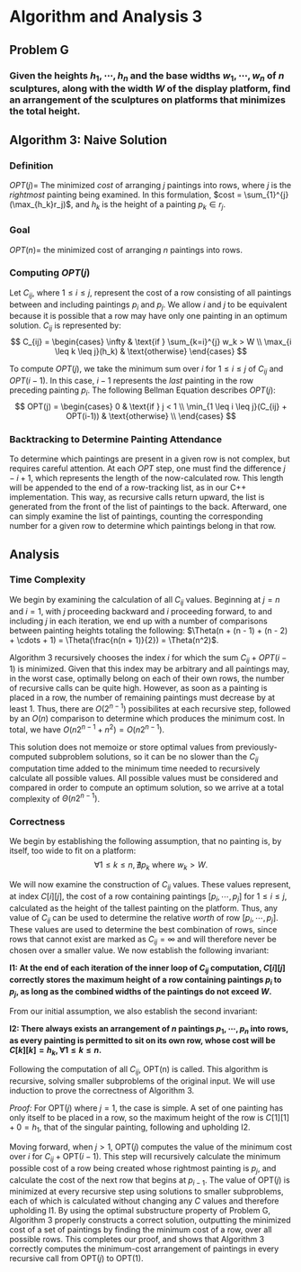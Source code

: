# Algorithm and Analysis 3

## Problem G
### Given the heights $h_1, \cdots, h_n$ and the base widths $w_1, \cdots, w_n$ of $n$ sculptures, along with the width $W$ of the display platform, find an arrangement of the sculptures on platforms that minimizes the total height. 

## Algorithm 3: Naive Solution
### Definition
$OPT(j) =$ The minimized $cost$ of arranging $j$ paintings into rows, where $j$ is the *rightmost* painting being examined. In this formulation, $cost = \sum_{1}^{j}(\max_{h_k}r_j)$, and $h_k$ is the height of a painting $p_k \in r_j$. 

### Goal
$OPT(n) =$ the minimized cost of arranging $n$ paintings into rows.

### Computing $OPT(j)$
Let $C_{ij}$, where $1 \leq i \leq j$, represent the cost of a row consisting of all paintings between and including paintings $p_i$ and $p_j$. We allow $i$ and $j$ to be equivalent because it is possible that a row may have only one painting in an optimum solution. $C_{ij}$ is represented by:
$$
C_{ij} = 
\begin{cases}
    \infty & \text{if } \sum_{k=i}^{j} w_k > W \\
    \max_{i \leq k \leq j}(h_k) & \text{otherwise}
\end{cases}
$$

To compute $OPT(j)$, we take the minimum sum over $i$ for $1 \leq i \leq j$ of $C_{ij}$ and $OPT(i-1)$. In this case, $i-1$ represents the *last* painting in the row preceding painting $p_i$. The following Bellman Equation describes $OPT(j)$:
$$
OPT(j) = 
\begin{cases}
    0 & \text{if } j < 1 \\
    \min_{1 \leq i \leq j}(C_{ij} + OPT(i-1)) & \text{otherwise} \\
\end{cases}
$$

### Backtracking to Determine Painting Attendance 
To determine which paintings are present in a given row is not complex, but requires careful attention. At each $OPT$ step, one must find the difference $j - i + 1$, which represents the length of the now-calculated row. This length will  be appended to the end of a row-tracking list, as in our C++ implementation. This way, as recursive calls return upward, the list is generated from the front of the list of paintings to the back. Afterward, one can simply examine the list of paintings, counting the corresponding number for a given row to determine which paintings belong in that row. 

## Analysis
### Time Complexity
We begin by examining the calculation of all $C_{ij}$ values. Beginning at $j = n$ and $i = 1$, with $j$ proceeding backward and $i$ proceeding forward, to and including $j$ in each iteration, we end up with a number of comparisons between painting heights totaling the following: $\Theta(n + (n - 1) + (n - 2) + \cdots + 1) = \Theta(\frac{n(n + 1)}{2}) = \Theta(n^2)$. 

Algorithm 3 recursively chooses the index $i$ for which the sum $C_{ij} + OPT(i - 1)$ is minimized. Given that this index may be arbitrary and all paintings may, in the worst case, optimally belong on each of their own rows, the number of recursive calls can be quite high. However, as soon as a painting is placed in a row, the number of remaining paintings must decrease by at least $1$. Thus, there are $O(2^{n - 1})$ possibilites at each recursive step, followed by an $O(n)$ comparison to determine which produces the minimum cost. In total, we have $O(n2^{n - 1} + n^2) = O(n2^{n - 1})$.

This solution does not memoize or store optimal values from previously-computed subproblem solutions, so it can be no slower than the $C_{ij}$ computation time added to the minimum time needed to recursively calculate all possible values. All possible values must be considered and compared in order to compute an optimum solution, so we arrive at a total complexity of $\Theta(n2^{n-1})$.

### Correctness
We begin by establishing the following assumption, that no painting is, by itself, too wide to fit on a platform: 
$$
\forall 1 \leq k \leq n, \nexists p_k \text{ where } w_k > W.
$$

We will now examine the construction of $C_{ij}$ values. These values represent, at index $C[i][j]$, the cost of a row containing paintings $[p_i, \cdots, p_j]$ for $1 \leq i \leq j$, calculated as the height of the tallest painting on the platform. Thus, any value of $C_{ij}$ can be used to determine the relative *worth* of row $[p_i, \cdots, p_j]$. These values are used to determine the best combination of rows, since rows that cannot exist are marked as $C_{ij} = \infty$ and will therefore never be chosen over a smaller value. We now establish the following invariant:

__$\text{I1}$: At the end of each iteration of the inner loop of $C_{ij}$ computation, $C[i][j]$ correctly stores the maximum height of a row containing paintings $p_i$ to $p_j$, as long as the combined widths of the paintings do not exceed $W$.__ 

From our initial assumption, we also establish the second invariant:

__$\text{I2}$: There always exists an arrangement of $n$ paintings $p_1, \cdots, p_n$ into rows, as every painting is permitted to sit on its own row, whose cost will be $C[k][k] = h_k, \forall 1 \leq k \leq n$.__ 

Following the computation of all $C_{ij}$, $\text{OPT(n)}$ is called. This algorithm is recursive, solving smaller subproblems of the original input. We will use induction to prove the correctness of Algorithm 3. 

*Proof:* For $\text{OPT}(j)$ where $j=1$, the case is simple. A set of one painting has only itself to be placed in a row, so the maximum height of the row is $C[1][1]+0=h_1$, that of the singular painting, following and upholding $\text{I2}$.

Moving forward, when $j > 1$,  $\text{OPT}(j)$ computes the value of the minimum cost over $i$ for $C_{ij} + \text{OPT}(i-1)$. This step will recursively calculate the minimum possible cost of a row being created whose rightmost painting is $p_j$, and calculate the cost of the next row that begins at $p_{i-1}$. The value of $\text{OPT}(j)$ is minimized at every recursive step using solutions to smaller subproblems, each of which is calculated without changing any $C$ values and therefore upholding $\text{I1}$. By using the optimal substructure property of Problem G, Algorithm 3 properly constructs a correct solution, outputting the minimized cost of a set of paintings by finding the minimum cost of a row, over all possible rows. This completes our proof, and shows that Algorithm 3 correctly computes the minimum-cost arrangement of paintings in every recursive call from $\text{OPT}(j)$ to $\text{OPT}(1)$.